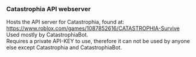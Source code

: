 ### Catastrophia API webserver

Hosts the API server for Catastrophia, found at: https://www.roblox.com/games/1087852616/CATASTROPHIA-Survive  
Used mostly by CatastrophiaBot.  
Requires a private API-KEY to use, therefore it can not be used by anyone else except Catastrophia and CatastrophiaBot.
